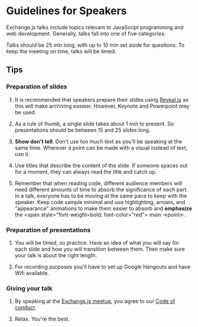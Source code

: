 # Guidelines for Speakers

Exchange.js talks include topics relevant to JavaScript programming and web development. Generally, talks fall into one of five categories:

<!-- list them -->

Talks should be 25 min long, with up to 10 min set aside for questions. To keep the meeting on time, talks will be timed.

## Tips

### Preparation of slides

1. It is recommended that speakers prepare their slides using [Reveal.js](#) as this will make archiving easeier. However, Keynote and Powerpoint may be used.

1. As a rule of thumb, a single slide takes about  1 min to present. So presentations should be between 15 and 25 slides long.

1. **Show don't tell**. Don't use too much text as you'll be speaking at the same time. Wherever a point can be made with a visual instead of text, use it.

1. Use titles that describe the content of the slide. If someone spaces out for a moment, they can always read the title and catch up.

1. Remember that when reading code, different audience members will need different amounts of time to absorb the significance of each part. In a talk, everyone has to be moving at the same pace to keep with the speaker. Keep code sample minimal and use highlighting, arrows, and "appearance" animations to make them easier to absorb and **emphasize** the <span style="font-weight=bold; font-color="red"> main &rarr;point&larr;.

### Preparation of presentations

1. You will be timed, so practice. Have an idea of what you will say for each slide and how you will transition between them. Then make sure your talk is about the right length.

1. For recording purposes you'll have to set up Google Hangouts and have Wifi available.

### Giving your talk

1. By speaking at the [Exchange.js meetup](#), you agree to our [Code of conduct](#).

1. Relax. You're the best.
